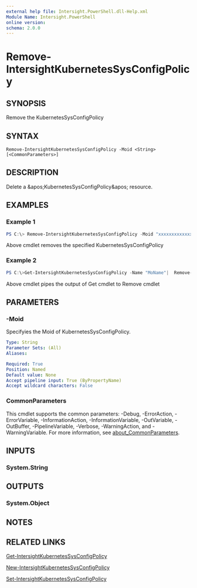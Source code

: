 ```yaml
---
external help file: Intersight.PowerShell.dll-Help.xml
Module Name: Intersight.PowerShell
online version:
schema: 2.0.0
---
```


# Remove-IntersightKubernetesSysConfigPolicy

## SYNOPSIS
Remove the KubernetesSysConfigPolicy

## SYNTAX

```
Remove-IntersightKubernetesSysConfigPolicy -Moid <String> [<CommonParameters>]
```

## DESCRIPTION
Delete a &amp;apos;KubernetesSysConfigPolicy&amp;apos; resource.

## EXAMPLES

### Example 1
```powershell
PS C:\> Remove-IntersightKubernetesSysConfigPolicy -Moid "xxxxxxxxxxxxxxxxxxxxxxxxxxx"
```
Above cmdlet removes the specified KubernetesSysConfigPolicy 

### Example 2
```powershell
PS C:\>Get-IntersightKubernetesSysConfigPolicy -Name "MoName"|  Remove-IntersightKubernetesSysConfigPolicy
```
Above cmdlet pipes the output of Get cmdlet to Remove cmdlet

## PARAMETERS

### -Moid
Specifyies the Moid of KubernetesSysConfigPolicy.

```yaml
Type: String
Parameter Sets: (All)
Aliases:

Required: True
Position: Named
Default value: None
Accept pipeline input: True (ByPropertyName)
Accept wildcard characters: False
```

### CommonParameters
This cmdlet supports the common parameters: -Debug, -ErrorAction, -ErrorVariable, -InformationAction, -InformationVariable, -OutVariable, -OutBuffer, -PipelineVariable, -Verbose, -WarningAction, and -WarningVariable. For more information, see [about_CommonParameters](http://go.microsoft.com/fwlink/?LinkID=113216).

## INPUTS

### System.String

## OUTPUTS

### System.Object
## NOTES

## RELATED LINKS

[Get-IntersightKubernetesSysConfigPolicy](./Get-IntersightKubernetesSysConfigPolicy.md)

[New-IntersightKubernetesSysConfigPolicy](./New-IntersightKubernetesSysConfigPolicy.md)

[Set-IntersightKubernetesSysConfigPolicy](./Set-IntersightKubernetesSysConfigPolicy.md)

